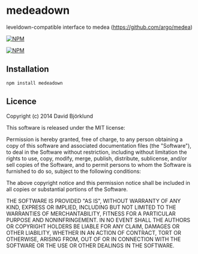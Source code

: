 # medeadown

leveldown-compatible interface to medea (https://github.com/argo/medea)

[![NPM](https://nodei.co/npm/medeadown.png?downloads&stars)](https://nodei.co/npm/medeadown/)

[![NPM](https://nodei.co/npm-dl/medeadown.png)](https://nodei.co/npm/medeadown/)

## Installation

```
npm install medeadown
```

## Licence

Copyright (c) 2014 David Björklund

This software is released under the MIT license:

Permission is hereby granted, free of charge, to any person obtaining a copy
of this software and associated documentation files (the "Software"), to deal
in the Software without restriction, including without limitation the rights
to use, copy, modify, merge, publish, distribute, sublicense, and/or sell
copies of the Software, and to permit persons to whom the Software is
furnished to do so, subject to the following conditions:

The above copyright notice and this permission notice shall be included in
all copies or substantial portions of the Software.

THE SOFTWARE IS PROVIDED "AS IS", WITHOUT WARRANTY OF ANY KIND, EXPRESS OR
IMPLIED, INCLUDING BUT NOT LIMITED TO THE WARRANTIES OF MERCHANTABILITY,
FITNESS FOR A PARTICULAR PURPOSE AND NONINFRINGEMENT. IN NO EVENT SHALL THE
AUTHORS OR COPYRIGHT HOLDERS BE LIABLE FOR ANY CLAIM, DAMAGES OR OTHER
LIABILITY, WHETHER IN AN ACTION OF CONTRACT, TORT OR OTHERWISE, ARISING FROM,
OUT OF OR IN CONNECTION WITH THE SOFTWARE OR THE USE OR OTHER DEALINGS IN
THE SOFTWARE.
